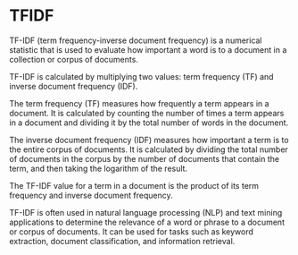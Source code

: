 # TFIDF
TF-IDF (term frequency-inverse document frequency) is a numerical statistic that is used to evaluate how important a word is to a document in a collection or corpus of documents.

TF-IDF is calculated by multiplying two values: term frequency (TF) and inverse document frequency (IDF).

The term frequency (TF) measures how frequently a term appears in a document. It is calculated by counting the number of times a term appears in a document and dividing it by the total number of words in the document.

The inverse document frequency (IDF) measures how important a term is to the entire corpus of documents. It is calculated by dividing the total number of documents in the corpus by the number of documents that contain the term, and then taking the logarithm of the result.

The TF-IDF value for a term in a document is the product of its term frequency and inverse document frequency.

TF-IDF is often used in natural language processing (NLP) and text mining applications to determine the relevance of a word or phrase to a document or corpus of documents. It can be used for tasks such as keyword extraction, document classification, and information retrieval.
